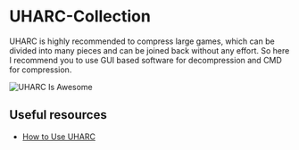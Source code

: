 # UHARC-Collection

UHARC is highly recommended to compress large games, which can be divided into many pieces and can be joined back without any effort. So here I recommend you to use GUI based software for decompression and CMD for compression. 

![UHARC Is Awesome](https://4.bp.blogspot.com/-x2u-rgxoznE/W23F17XgyWI/AAAAAAAAA64/zw7O8i9ORj4b_daRoMbdnwnyuxO1_-H1QCPcBGAYYCw/s1600/7zip-vs-uharc.png)

## Useful resources 

* [How to Use UHARC](https://www.pcweek.in/2018/08/how-to-use-uharc.html) 
